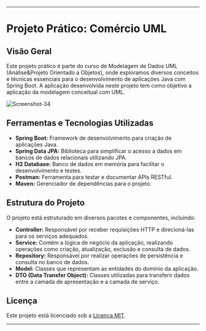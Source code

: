 

-------------------------------

# Projeto Prático: Comércio UML

## Visão Geral

Este projeto prático é parte do curso de Modelagem de Dados UML (Análise&Projeto Orientado a Objetos), onde exploramos diversos conceitos e técnicas essenciais para o desenvolvimento de aplicações Java com Spring Boot. A aplicação desenvolvida neste projeto tem como objetivo a aplicação da modelagem conceitual com UML.

<img src='https://i.postimg.cc/2ywDXf69/uml.jpg' target="_blank" border='0' alt='Screenshot-34'/>

## Ferramentas e Tecnologias Utilizadas

- **Spring Boot:** Framework de desenvolvimento para criação de aplicações Java.
- **Spring Data JPA:** Biblioteca para simplificar o acesso a dados em bancos de dados relacionais utilizando JPA.
- **H2 Database:** Banco de dados em memória para facilitar o desenvolvimento e testes.
- **Postman:** Ferramenta para testar e documentar APIs RESTful.
- **Maven:** Gerenciador de dependências para o projeto.

## Estrutura do Projeto

O projeto está estruturado em diversos pacotes e componentes, incluindo:

- **Controller:** Responsável por receber requisições HTTP e direcioná-las para os serviços adequados.
- **Service:** Contém a lógica de negócio da aplicação, realizando operações como criação, atualização, exclusão e consulta de dados.
- **Repository:** Responsável por realizar operações de persistência e consulta no banco de dados.
- **Model:** Classes que representam as entidades do domínio da aplicação.
- **DTO (Data Transfer Object):** Classes utilizadas para transferir dados entre a camada de apresentação e a camada de serviço.

## Licença

Este projeto está licenciado sob a [Licença MIT](LICENSE).


-------------------------------
